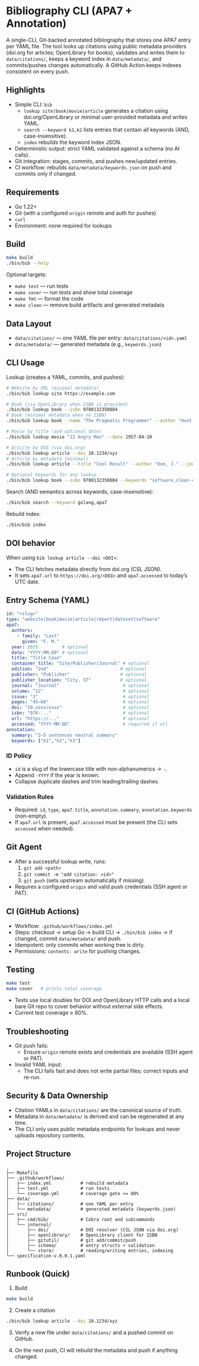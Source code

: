 # Bibliography CLI (APA7 + Annotation)

A single-CLI, Git-backed annotated bibliography that stores one APA7 entry per YAML file. The tool looks up citations using public metadata providers (doi.org for articles; OpenLibrary for books), validates and writes them to `data/citations/`, keeps a keyword index in `data/metadata/`, and commits/pushes changes automatically. A GitHub Action keeps indexes consistent on every push.

## Highlights

- Simple CLI: `bib`
  - `lookup site|book|movie|article` generates a citation using doi.org/OpenLibrary or minimal user-provided metadata and writes YAML.
  - `search --keyword k1,k2` lists entries that contain all keywords (AND, case-insensitive).
  - `index` rebuilds the keyword index JSON.
- Deterministic output: strict YAML validated against a schema (no AI calls).
- Git integration: stages, commits, and pushes new/updated entries.
- CI workflow: rebuilds `data/metadata/keywords.json` on push and commits only if changed.

## Requirements

- Go 1.22+
- Git (with a configured `origin` remote and auth for pushes)
- `curl`
- Environment: none required for lookups

## Build

```bash
make build
./bin/bib --help
```

Optional targets:
- `make test` — run tests
- `make cover` — run tests and show total coverage
- `make fmt` — format the code
- `make clean` — remove build artifacts and generated metadata

## Data Layout

- `data/citations/` — one YAML file per entry: `data/citations/<id>.yaml`
- `data/metadata/` — generated metadata (e.g., `keywords.json`)

## CLI Usage

Lookup (creates a YAML, commits, and pushes):

```bash
# Website by URL (minimal metadata)
./bin/bib lookup site https://example.com

# Book (via OpenLibrary when ISBN is provided)
./bin/bib lookup book --isbn 9780132350884
# Book (minimal metadata when no ISBN)
./bin/bib lookup book --name "The Pragmatic Programmer" --author "Hunt, A."

# Movie by title (and optional date)
./bin/bib lookup movie "12 Angry Men" --date 1957-04-10

# Article by DOI (via doi.org)
./bin/bib lookup article --doi 10.1234/xyz
# Article by metadata (minimal)
./bin/bib lookup article --title "Cool Result" --author "Doe, J." --journal "Science" --date 2023-04-12

# Optional keywords for any lookup
./bin/bib lookup book --isbn 9780132350884 --keywords "software,clean-code"
```

Search (AND semantics across keywords, case-insensitive):

```bash
./bin/bib search --keyword golang,apa7
```

Rebuild index:

```bash
./bin/bib index
```

## DOI behavior

When using `bib lookup article --doi <DOI>`:
- The CLI fetches metadata directly from doi.org (CSL JSON).
- It sets `apa7.url` to `https://doi.org/<DOI>` and `apa7.accessed` to today’s UTC date.

## Entry Schema (YAML)

```yaml
id: "<slug>"
type: "website|book|movie|article|report|dataset|software"
apa7:
  authors:
    - family: "Last"
      given: "F. M."
  year: 2025         # optional
  date: "YYYY-MM-DD" # optional
  title: "Title Case"
  container_title: "Site/Publisher/Journal" # optional
  edition: "2nd"                           # optional
  publisher: "Publisher"                   # optional
  publisher_location: "City, ST"           # optional
  journal: "Journal"                        # optional
  volume: "12"                              # optional
  issue: "3"                                # optional
  pages: "45–60"                            # optional
  doi: "10.xxxx/xxxx"                       # optional
  isbn: "978-..."                           # optional
  url: "https://..."                        # optional
  accessed: "YYYY-MM-DD"                    # required if url
annotation:
  summary: "2–5 sentences neutral summary"
  keywords: ["k1","k2","k3"]
```

### ID Policy
- `id` is a slug of the lowercase title with non-alphanumerics → `-`.
- Append `-YYYY` if the year is known.
- Collapse duplicate dashes and trim leading/trailing dashes.

### Validation Rules
- Required: `id`, `type`, `apa7.title`, `annotation.summary`, `annotation.keywords` (non-empty).
- If `apa7.url` is present, `apa7.accessed` must be present (the CLI sets `accessed` when needed).

## Git Agent

- After a successful lookup write, runs:
  1. `git add <path>`
  2. `git commit -m "add citation: <id>"`
  3. `git push` (sets upstream automatically if missing)
- Requires a configured `origin` and valid push credentials (SSH agent or PAT).

## CI (GitHub Actions)

- Workflow: `.github/workflows/index.yml`
- Steps: checkout → setup Go → build CLI → `./bin/bib index` → if changed, commit `data/metadata/` and push.
- Idempotent: only commits when working tree is dirty.
- Permissions: `contents: write` for pushing changes.

## Testing

```bash
make test
make cover   # prints total coverage
```

- Tests use local doubles for DOI and OpenLibrary HTTP calls and a local bare Git repo to cover behavior without external side effects.
- Current test coverage ≥ 80%.

## Troubleshooting

- Git push fails:
  - Ensure `origin` remote exists and credentials are available (SSH agent or PAT).
- Invalid YAML input:
  - The CLI fails fast and does not write partial files; correct inputs and re-run.

## Security & Data Ownership

- Citation YAMLs in `data/citations/` are the canonical source of truth.
- Metadata in `data/metadata/` is derived and can be regenerated at any time.
- The CLI only uses public metadata endpoints for lookups and never uploads repository contents.

## Project Structure

```
.
├── Makefile
├── .github/workflows/
│   ├── index.yml           # rebuild metadata
│   ├── test.yml            # run tests
│   └── coverage.yml        # coverage gate >= 80%
├── data/
│   ├── citations/          # one YAML per entry
│   └── metadata/           # generated metadata (keywords.json)
├── src/
│   ├── cmd/bib/            # Cobra root and subcommands
│   └── internal/
│       ├── doi/            # DOI resolver (CSL JSON via doi.org)
│       ├── openlibrary/    # OpenLibrary client for ISBN
│       ├── gitutil/        # git add/commit/push
│       ├── schema/         # entry structs + validation
│       └── store/          # reading/writing entries, indexing
└── specification-v.0.0.1.yaml
```

## Runbook (Quick)

1) Build

```bash
make build
```

2) Create a citation

```bash
./bin/bib lookup article --doi 10.1234/xyz
```

3) Verify a new file under `data/citations/` and a pushed commit on GitHub.

4) On the next push, CI will rebuild the metadata and push if anything changed.
